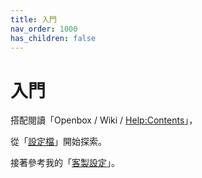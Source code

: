 ```yaml
---
title: 入門
nav_order: 1000
has_children: false
---
```



# 入門

搭配閱讀「Openbox / Wiki / [Help:Contents](http://openbox.org/wiki/Help:Contents)」，

從「[設定檔](https://samwhelp.github.io/note-about-openbox/read/config.html)」開始探索。

接著參考我的「[客製設定](https://samwhelp.github.io/note-about-openbox/read/config/main.html)」。
